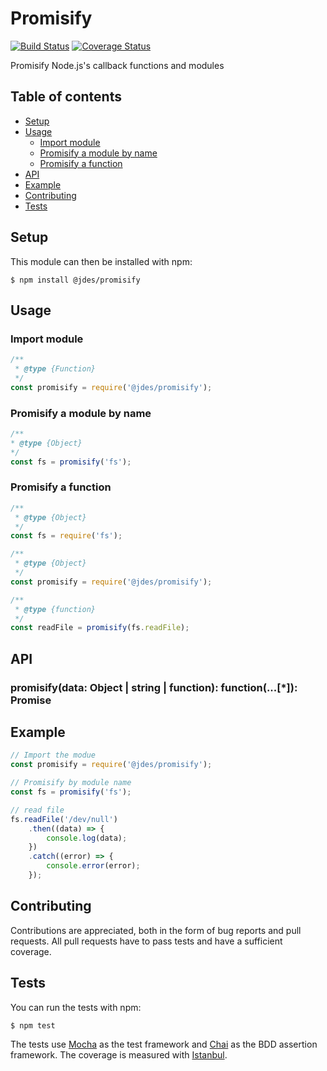 # Promisify

[![Build Status](https://travis-ci.org/jeandesravines/promisify.svg)](https://travis-ci.org/jeandesravines/promisify)
[![Coverage Status](https://coveralls.io/repos/github/jeandesravines/promisify/badge.svg)](https://coveralls.io/github/jeandesravines/promisify)

Promisify Node.js's callback functions and modules


## Table of contents

* [Setup](#setup)
* [Usage](#usage)
    * [Import module](#import-module)
    * [Promisify a module by name](#promisify-a-module-by-name)
    * [Promisify a function](#promisify-a-function)
* [API](#api)
* [Example](#example)
* [Contributing](#contributing) 
* [Tests](#tests)


## Setup

This module can then be installed with npm:
```shell
$ npm install @jdes/promisify
```

## Usage

### Import module

```javascript
/**
 * @type {Function}
 */
const promisify = require('@jdes/promisify');
```

### Promisify a module by name

```javascript
/**
* @type {Object}
*/
const fs = promisify('fs');
```

### Promisify a function

```javascript
/**
 * @type {Object}
 */
const fs = require('fs');

/**
 * @type {Object}
 */
const promisify = require('@jdes/promisify');

/**
 * @type {function}
 */
const readFile = promisify(fs.readFile);
```

## API

### promisify(data: Object | string | function): function(...[*]): Promise

## Example

```javascript
// Import the modue
const promisify = require('@jdes/promisify');

// Promisify by module name
const fs = promisify('fs');

// read file
fs.readFile('/dev/null')
    .then((data) => {
    	console.log(data);
    })
    .catch((error) => {
    	console.error(error);
    });
```

## Contributing

Contributions are appreciated, both in the form of bug reports and pull requests.
All pull requests have to pass tests and have a sufficient coverage.

## Tests

You can run the tests with npm:
```shell
$ npm test
```


The tests use [Mocha](http://mochajs.org) as the test framework and [Chai](http://http://chaijs.com) as the BDD assertion framework.
The coverage is measured with [Istanbul](https://github.com/gotwarlost/istanbul).
